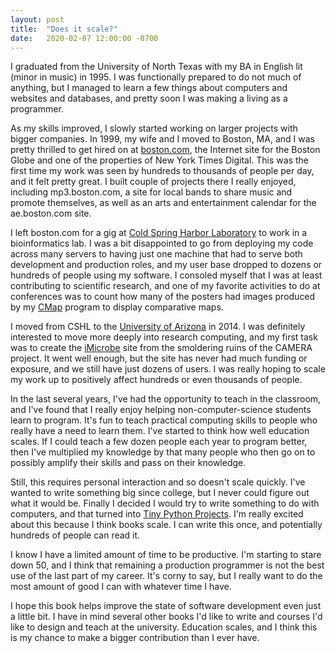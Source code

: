 ```yaml
---
layout: post
title:  "Does it scale?"
date:   2020-02-07 12:00:00 -0700
---
```


I graduated from the University of North Texas with my BA in English lit (minor in music) in 1995.
I was functionally prepared to do not much of anything, but I managed to learn a few things about computers and websites and databases, and pretty soon I was making a living as a programmer.

As my skills improved, I slowly started working on larger projects with bigger companies.
In 1999, my wife and I moved to Boston, MA, and I was pretty thrilled to get hired on at [boston.com](http://boston.com), the Internet site for the Boston Globe and one of the properties of New York Times Digital.
This was the first time my work was seen by hundreds to thousands of people per day, and it felt pretty great.
I built couple of projects there I really enjoyed, including mp3.boston.com, a site for local bands to share music and promote themselves, as well as an arts and entertainment calendar for the ae.boston.com site.

I left boston.com for a gig at [Cold Spring Harbor Laboratory](http://www.cshl.edu) to work in a bioinformatics lab.
I was a bit disappointed to go from deploying my code across many servers to having just one machine that had to serve both development and production roles, and my user base dropped to dozens or hundreds of people using my software.
I consoled myself that I was at least contributing to scientific research, and one of my favorite activities to do at conferences was to count how many of the posters had images produced by my [CMap](https://www.ncbi.nlm.nih.gov/pubmed/19648141) program to display comparative maps.

I moved from CSHL to the [University of Arizona](http://hurwitzlab.org) in 2014.
I was definitely interested to move more deeply into research computing, and my first task was to create the [iMicrobe](http://imicrobe.us) site from the smoldering ruins of the CAMERA project.
It went well enough, but the site has never had much funding or exposure, and we still have just dozens of users.
I was really hoping to scale my work up to positively affect hundreds or even thousands of people.

In the last several years, I've had the opportunity to teach in the classroom, and I've found that I really enjoy helping non-computer-science students learn to program.
It's fun to teach practical computing skills to people who really have a need to learn them.
I've started to think how well education scales.
If I could teach a few dozen people each year to program better, then I've multiplied my knowledge by that many people who then go on to possibly amplify their skills and pass on their knowledge.

Still, this requires personal interaction and so doesn't scale quickly.
I've wanted to write something big since college, but I never could figure out what it would be.
Finally I decided I would try to write something to do with computers, and that turned into [Tiny Python Projects](https://www.manning.com/books/tiny-python-projects?a_aid=youens&a_bid=b6485d52).
I'm really excited about this because I think books scale.
I can write this once, and potentially hundreds of people can read it.

I know I have a limited amount of time to be productive.
I'm starting to stare down 50, and I think that remaining a production programmer is not the best use of the last part of my career.
It's corny to say, but I really want to do the most amount of good I can with whatever time I have.

I hope this book helps improve the state of software development even just a little bit.
I have in mind several other books I'd like to write and courses I'd like to design and teach at the university.
Education scales, and I think this is my chance to make a bigger contribution than I ever have.
